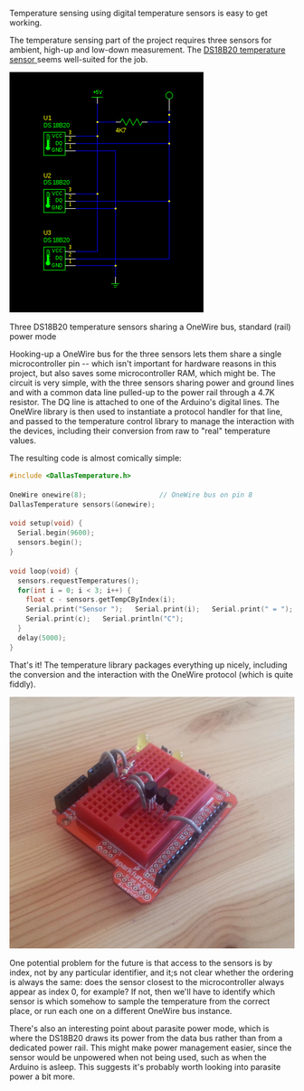 <html><body><p>Temperature sensing using digital temperature sensors is easy to get working.

<!--more-->

The temperature sensing part of the project requires three sensors for ambient, high-up and low-down measurement. The <a href="/2013/07/08/ds18b20/">DS18B20 temperature sensor </a>seems well-suited for the job.

![DS18B20](/images/citizen-sensing/three-ds18b20.png)

Three DS18B20 temperature sensors sharing a OneWire bus, standard (rail) power mode

Hooking-up a OneWire bus for the three sensors lets them share a single microcontroller pin -- which isn't important for hardware reasons in this project, but also saves some microcontroller RAM, which might be. The circuit is very simple, with the three sensors sharing power and ground lines and with a common data line pulled-up to the power rail through a 4.7K resistor. The DQ line is attached to one of the Arduino's digital lines. The OneWire library is then used to instantiate a protocol handler for that line, and passed to the temperature control library to manage the interaction with the devices, including their conversion from raw to "real" temperature values.

The resulting code is almost comically simple:
```c
#include <DallasTemperature.h>

OneWire onewire(8);                  // OneWire bus on pin 8
DallasTemperature sensors(&onewire);

void setup(void) {
  Serial.begin(9600);
  sensors.begin();
}

void loop(void) {
  sensors.requestTemperatures();
  for(int i = 0; i < 3; i++) {
    float c - sensors.getTempCByIndex(i);
    Serial.print("Sensor ");   Serial.print(i);   Serial.print(" = ");
    Serial.print(c);   Serial.println("C");
  }
  delay(5000);
}
```

That's it! The temperature library packages everything up nicely, including the conversion and the interaction with the OneWire protocol (which is quite fiddly).

![Three DS18B30s on a prototyping shield](/images/citizen-sensing/ds18b20-prototype.jpg)

One potential problem for the future is that access to the sensors is by index, not by any particular identifier, and it;s not clear whether the ordering is always the same: does the sensor closest to the microcontroller always appear as index 0, for example? If not, then we'll have to identify which sensor is which somehow to sample the temperature from the correct place, or run each one on a different OneWire bus instance.

There's also an interesting point about parasite power mode, which is where the DS18B20 draws its power from the data bus rather than from a dedicated power rail. This might make power management easier, since the sensor would be unpowered when not being used, such as when the Arduino is asleep. This suggests it's probably worth looking into parasite power a bit more.</body></html>
